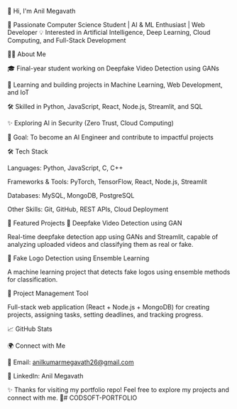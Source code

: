 👋 Hi, I'm Anil Megavath

🚀 Passionate Computer Science Student | AI & ML Enthusiast | Web Developer
💡 Interested in Artificial Intelligence, Deep Learning, Cloud Computing, and Full-Stack Development

🧑‍💻 About Me

🎓 Final-year student working on Deepfake Video Detection using GANs

🌱 Learning and building projects in Machine Learning, Web Development, and IoT

🛠️ Skilled in Python, JavaScript, React, Node.js, Streamlit, and SQL

✨ Exploring AI in Security (Zero Trust, Cloud Computing)

🎯 Goal: To become an AI Engineer and contribute to impactful projects

🛠️ Tech Stack

Languages: Python, JavaScript, C, C++

Frameworks & Tools: PyTorch, TensorFlow, React, Node.js, Streamlit

Databases: MySQL, MongoDB, PostgreSQL

Other Skills: Git, GitHub, REST APIs, Cloud Deployment

📌 Featured Projects
🔹 Deepfake Video Detection using GAN

Real-time deepfake detection app using GANs and Streamlit, capable of analyzing uploaded videos and classifying them as real or fake.

🔹 Fake Logo Detection using Ensemble Learning

A machine learning project that detects fake logos using ensemble methods for classification.

🔹 Project Management Tool

Full-stack web application (React + Node.js + MongoDB) for creating projects, assigning tasks, setting deadlines, and tracking progress.

📈 GitHub Stats

🌍 Connect with Me

📧 Email: anilkumarmegavath26@gmail.com

💼 LinkedIn: Anil Megavath



✨ Thanks for visiting my portfolio repo! Feel free to explore my projects and connect with me. 🚀# CODSOFT-PORTFOLIO
